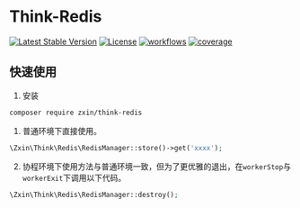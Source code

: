 # Think-Redis

[![Latest Stable Version](https://poser.pugx.org/zxin/think-redis/v/stable)](https://packagist.org/packages/zxin/think-redis)
[![License](https://poser.pugx.org/zxin/think-redis/license)](https://packagist.org/packages/zxin/think-redis)
[![workflows](https://github.com/nhzex/think-redis/workflows/ci/badge.svg)](https://github.com/NHZEX/think-redis/actions)
[![coverage](https://codecov.io/gh/nhzex/think-redis/graph/badge.svg)](https://codecov.io/gh/nhzex/think-redis)

## 快速使用

1. 安装
```bash
composer require zxin/think-redis
```

1. 普通环境下直接使用。
```php
\Zxin\Think\Redis\RedisManager::store()->get('xxxx');
```

2. 协程环境下使用方法与普通环境一致，但为了更优雅的退出，在`workerStop`与`workerExit`下调用以下代码。  
```php
\Zxin\Think\Redis\RedisManager::destroy();
```